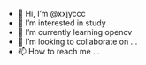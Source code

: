 - 👋 Hi, I’m @xxjyccc
- 👀 I’m interested in study
- 🌱 I’m currently learning opencv
- 💞️ I’m looking to collaborate on ...
- 📫 How to reach me ...

<!---
xxjyccc/xxjyccc is a ✨ special ✨ repository because its `README.md` (this file) appears on your GitHub profile.
You can click the Preview link to take a look at your changes.
--->

